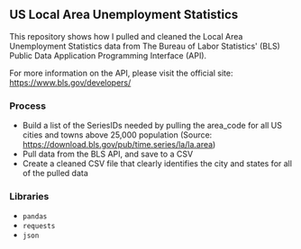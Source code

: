 ## US Local Area Unemployment Statistics

This repository shows how I pulled and cleaned the Local Area Unemployment Statistics data from The Bureau of Labor Statistics' (BLS) Public Data Application Programming Interface (API).

For more information on the API, please visit the official site: https://www.bls.gov/developers/

### Process
- Build a list of the SeriesIDs needed by pulling the area_code for all US cities and towns above 25,000 population (Source: https://download.bls.gov/pub/time.series/la/la.area)
- Pull data from the BLS API, and save to a CSV
- Create a cleaned CSV file that clearly identifies the city and states for all of the pulled data

### Libraries
- `pandas`
- `requests`
- `json`
